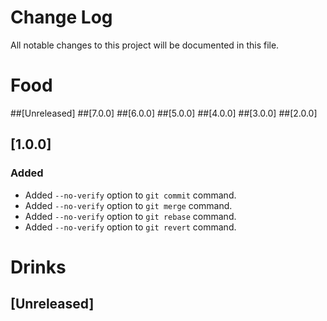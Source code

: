 # Change Log

All notable changes to this project will be documented in this file.

# Food
##[Unreleased]
##[7.0.0]
##[6.0.0]
##[5.0.0]
##[4.0.0]
##[3.0.0]
##[2.0.0]
## [1.0.0]
### Added
- Added `--no-verify` option to `git commit` command.
- Added `--no-verify` option to `git merge` command.
- Added `--no-verify` option to `git rebase` command.
- Added `--no-verify` option to `git revert` command.


# Drinks
## [Unreleased]

